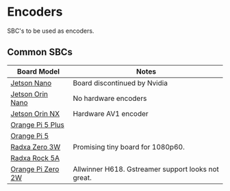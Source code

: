 # Encoders

SBC's to be used as encoders.

## Common SBCs

| Board Model |  Notes |
| --- | --- |
| [Jetson Nano](jetson_nano.md) | Board discontinued by Nvidia |
| [Jetson Orin Nano](jetson_orin_nano.md) | No hardware encoders |
| [Jetson Orin NX](jetson_orin_nx.md) | Hardware AV1 encoder |
| [Orange Pi 5 Plus](orangepi_5_plus.md) |  |
| [Orange Pi 5](orange_pi_5.md) |  |
| [Radxa Zero 3W](radxa_zero_3w.md) |  Promising tiny board for 1080p60. |
| [Radxa Rock 5A](radxa_rock_5a.md) |  |
| [Orange Pi Zero 2W](orangepi_zero_2w.md) | Allwinner H618. Gstreamer support looks not great. |
